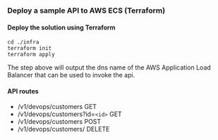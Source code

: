 ### Deploy a sample API to AWS ECS (Terraform)

#### Deploy the solution using Terraform
```
cd ./infra
terraform init
terraform apply
```
The step above will output the dns name of the AWS Application Load Balancer that can be used to invoke the api.

#### API routes
- /v1/devops/customers GET
- /v1/devops/customers?id=`<id>` GET
- /v1/devops/customers POST
- /v1/devops/customers/<id> DELETE